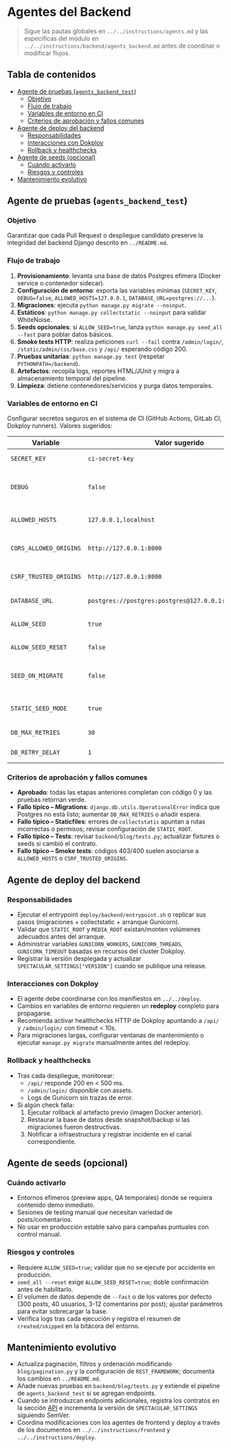 # Agentes del Backend

> Sigue las pautas globales en `../../instructions/agents.md` y las específicas del módulo en `../../instructions/backend/agents_backend.md` antes de coordinar o modificar flujos.

## Tabla de contenidos
- [Agente de pruebas (`agents_backend_test`)](#agente-de-pruebas-agents_backend_test)
  - [Objetivo](#objetivo)
  - [Flujo de trabajo](#flujo-de-trabajo)
  - [Variables de entorno en CI](#variables-de-entorno-en-ci)
  - [Criterios de aprobación y fallos comunes](#criterios-de-aprobación-y-fallos-comunes)
- [Agente de deploy del backend](#agente-de-deploy-del-backend)
  - [Responsabilidades](#responsabilidades)
  - [Interacciones con Dokploy](#interacciones-con-dokploy)
  - [Rollback y healthchecks](#rollback-y-healthchecks)
- [Agente de seeds (opcional)](#agente-de-seeds-opcional)
  - [Cuándo activarlo](#cuándo-activarlo)
  - [Riesgos y controles](#riesgos-y-controles)
- [Mantenimiento evolutivo](#mantenimiento-evolutivo)

## Agente de pruebas (`agents_backend_test`)
### Objetivo
Garantizar que cada Pull Request o despliegue candidato preserve la integridad del backend Django descrito en `../README.md`.

### Flujo de trabajo
1. **Provisionamiento**: levanta una base de datos Postgres efímera (Docker service o contenedor sidecar).
2. **Configuración de entorno**: exporta las variables mínimas (`SECRET_KEY`, `DEBUG=false`, `ALLOWED_HOSTS=127.0.0.1`, `DATABASE_URL=postgres://...`).
3. **Migraciones**: ejecuta `python manage.py migrate --noinput`.
4. **Estáticos**: `python manage.py collectstatic --noinput` para validar WhiteNoise.
5. **Seeds opcionales**: si `ALLOW_SEED=true`, lanza `python manage.py seed_all --fast` para poblar datos básicos.
6. **Smoke tests HTTP**: realiza peticiones `curl --fail` contra `/admin/login/`, `/static/admin/css/base.css` y `/api/` esperando código 200.
7. **Pruebas unitarias**: `python manage.py test` (respetar `PYTHONPATH=/backend`).
8. **Artefactos**: recopila logs, reportes HTML/JUnit y migra a almacenamiento temporal del pipeline.
9. **Limpieza**: detiene contenedores/servicios y purga datos temporales.

### Variables de entorno en CI
Configurar secretos seguros en el sistema de CI (GitHub Actions, GitLab CI, Dokploy runners). Valores sugeridos:

| Variable | Valor sugerido | Notas |
| --- | --- | --- |
| `SECRET_KEY` | `ci-secret-key` | Cambiar periódicamente. |
| `DEBUG` | `false` | Debe ejecutarse en modo producción. |
| `ALLOWED_HOSTS` | `127.0.0.1,localhost` | Añadir hostname del runner si aplica. |
| `CORS_ALLOWED_ORIGINS` | `http://127.0.0.1:8000` | Necesario para pruebas de swagger. |
| `CSRF_TRUSTED_ORIGINS` | `http://127.0.0.1:8000` | Evita falsos positivos en formularios. |
| `DATABASE_URL` | `postgres://postgres:postgres@127.0.0.1:5432/postgres` | O usa variables `POSTGRES_*`. |
| `ALLOW_SEED` | `true` | Habilita `seed_all --fast`. |
| `ALLOW_SEED_RESET` | `false` | Evita borrado involuntario. |
| `SEED_ON_MIGRATE` | `false` | Solo para entornos efímeros específicos. |
| `STATIC_SEED_MODE` | `true` | Mantiene fixtures deterministas. |
| `DB_MAX_RETRIES` | `30` | Sincronizado con entrypoint. |
| `DB_RETRY_DELAY` | `1` | Segundos entre reintentos. |

### Criterios de aprobación y fallos comunes
- **Aprobado**: todas las etapas anteriores completan con código 0 y las pruebas retornan verde.
- **Fallo típico – Migrations**: `django.db.utils.OperationalError` indica que Postgres no está listo; aumentar `DB_MAX_RETRIES` o añadir espera.
- **Fallo típico – Staticfiles**: errores de `collectstatic` apuntan a rutas incorrectas o permisos; revisar configuración de `STATIC_ROOT`.
- **Fallo típico – Tests**: revisar `backend/blog/tests.py`; actualizar fixtures o seeds si cambió el contrato.
- **Fallo típico – Smoke tests**: códigos 403/400 suelen asociarse a `ALLOWED_HOSTS` o `CSRF_TRUSTED_ORIGINS`.

## Agente de deploy del backend
### Responsabilidades
- Ejecutar el entrypoint `deploy/backend/entrypoint.sh` o replicar sus pasos (migraciones + collectstatic + arranque Gunicorn).
- Validar que `STATIC_ROOT` y `MEDIA_ROOT` existan/monten volúmenes adecuados antes del arranque.
- Administrar variables `GUNICORN_WORKERS`, `GUNICORN_THREADS`, `GUNICORN_TIMEOUT` basadas en recursos del cluster Dokploy.
- Registrar la versión desplegada y actualizar `SPECTACULAR_SETTINGS["VERSION"]` cuando se publique una release.

### Interacciones con Dokploy
- El agente debe coordinarse con los manifiestos en `../../deploy`.
- Cambios en variables de entorno requieren un **redeploy** completo para propagarse.
- Recomienda activar healthchecks HTTP de Dokploy apuntando a `/api/` y `/admin/login/` con timeout < 10s.
- Para migraciones largas, configurar ventanas de mantenimiento o ejecutar `manage.py migrate` manualmente antes del redeploy.

### Rollback y healthchecks
- Tras cada despliegue, monitorear:
  - `/api/` responde 200 en < 500 ms.
  - `/admin/login/` disponible con assets.
  - Logs de Gunicorn sin trazas de error.
- Si algún check falla:
  1. Ejecutar rollback al artefacto previo (imagen Docker anterior).
  2. Restaurar la base de datos desde snapshot/backup si las migraciones fueron destructivas.
  3. Notificar a infraestructura y registrar incidente en el canal correspondiente.

## Agente de seeds (opcional)
### Cuándo activarlo
- Entornos efímeros (preview apps, QA temporales) donde se requiera contenido demo inmediato.
- Sesiones de testing manual que necesitan variedad de posts/comentarios.
- No usar en producción estable salvo para campañas puntuales con control manual.

### Riesgos y controles
- Requiere `ALLOW_SEED=true`; validar que no se ejecute por accidente en producción.
- `seed_all --reset` exige `ALLOW_SEED_RESET=true`; doble confirmación antes de habilitarlo.
- El volumen de datos depende de `--fast` o de los valores por defecto (300 posts, 40 usuarios, 3-12 comentarios por post); ajustar parámetros para evitar sobrecargar la base.
- Verifica logs tras cada ejecución y registra el resumen de `created/skipped` en la bitácora del entorno.

## Mantenimiento evolutivo
- Actualiza paginación, filtros y ordenación modificando `blog/pagination.py` y la configuración de `REST_FRAMEWORK`; documenta los cambios en `../README.md`.
- Añade nuevas pruebas en `backend/blog/tests.py` y extiende el pipeline de `agents_backend_test` si se agregan endpoints.
- Cuando se introduzcan endpoints adicionales, registra los contratos en la sección [API](../README.md#api-referencia) e incrementa la versión de `SPECTACULAR_SETTINGS` siguiendo SemVer.
- Coordina modificaciones con los agentes de frontend y deploy a través de los documentos en `../../instructions/frontend` y `../../instructions/deploy`.
